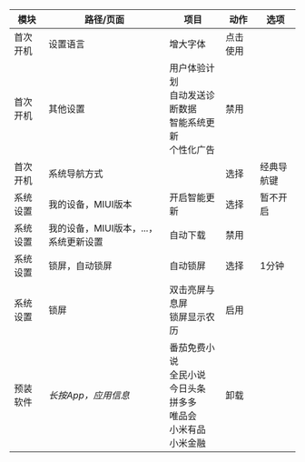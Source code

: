模块 | 路径/页面 | 项目 | 动作 | 选项
--- | --- | --- | --- | ---
首次开机 | 设置语言 | 增大字体 | 点击使用
首次开机 | 其他设置 | 用户体验计划<br/>自动发送诊断数据<br/>智能系统更新<br/>个性化广告 | 禁用
首次开机 | 系统导航方式 | | 选择 | 经典导航键
系统设置 | 我的设备，MIUI版本 | 开启智能更新 | 选择 | 暂不开启
系统设置 | 我的设备，MIUI版本，...，系统更新设置 | 自动下载 | 禁用
系统设置 | 锁屏，自动锁屏 | 自动锁屏 | 选择 | 1分钟
系统设置 | 锁屏 | 双击亮屏与息屏<br/>锁屏显示农历 | 启用
预装软件 | _长按App，应用信息_ | 番茄免费小说<br/>全民小说<br/>今日头条<br/>拼多多<br/>唯品会<br/>小米有品<br/>小米金融 | 卸载
